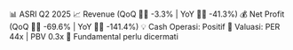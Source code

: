 📊 ASRI Q2 2025
📈 Revenue (QoQ 🔻🔴 -3.3% | YoY 🔻🔴 -41.3%)
💰 Net Profit (QoQ 🔻🔴 -69.6% | YoY 🔻🔴 -141.4%)
💡 Cash Operasi: Positif
🧮 Valuasi: PER 44x | PBV 0.3x
🧱 Fundamental perlu dicermati
